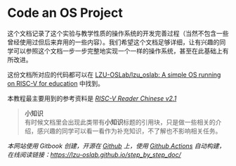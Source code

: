 # Code an OS Project

这个文档记录了这个实验与教学性质的操作系统的开发完善过程（当然不包含一些曾经使用过但后来弃用的一些内容）。我们希望这个文档足够详细，让有兴趣的同学可以参照这个文档一步一步完整地实现一个一样的操作系统，甚至在此基础上有所改进。

这份文档所对应的代码都可以在 [LZU-OSLab/lzu_oslab: A simple OS running on RISC-V for education](https://github.com/LZU-OSLab/lzu_oslab) 中找到。

本教程最主要用到的参考资料是 *[RISC-V Reader Chinese v2.1](reference/RISC-V-Reader-Chinese-v2p1.pdf)*

> **小知识**  
> 有时候文档里会出现此类带有**小知识**标题的引用块，只是做一些相关的介绍，感兴趣的同学可以看一看作为补充知识，不了解也不影响相关任务。

*本网站使用 Gitbook 创建，开源在 [Github](https://github.com/LZU-OSLab/step_by_step_doc) 上，使用 [Github Actions](https://github.com/features/actions) 自动构建，在线阅读链接：https://lzu-oslab.github.io/step_by_step_doc/*
